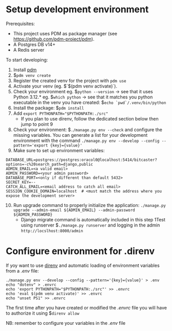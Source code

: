Setup development environment
=============================

Prerequisites:
- This project uses PDM as package manager (see https://github.com/pdm-project/pdm).
- A Postgres DB v14+
- A Redis server


To start developing:

1. Install [pdm](https://github.com/pdm-project/pdm#installation)
2. $`pdm venv create`
3. Register the created venv for the project with `pdm use` 
4. Activate your venv (eg. $`$(pdm venv activate)`).
5. Check your environment
   eg. $`python --version` -> see that it uses Python 3.12.*
   eg. $`which python` -> see that it matches you python executable in the venv you have created: $```echo `pwd`/.venv/bin/python```
6. Install the package: $`pdm install`
7. Add `export PYTHONPATH="$PYTHONPATH:./src"`
   - If you plan to use direnv, follow the dedicated section below then jump to point 9
8. Check your environment: $`./manage.py env --check` and configure the missing variables.
   You can generate a list for your development environment with the command `./manage.py env --develop --config --pattern='export {key}={value}'`
9. Make sure to set up environment variables:
```
DATABASE_URL=postgres://postgres:oracol0@localhost:5414/bitcaster?options=-c%20search_path=django,public
ADMIN_EMAIL=<a valid email>
ADMIN_PASSWORD=<your admin password>
DATABASE_PORT=<only if different than default 5432>
SECRET_KEY=--
CATCH_ALL_EMAIL=<email address to catch all email>
SESSION_COOKIE_DOMAIN=localhost  # <must match the address where you expose the development server>
```
10. Run upgrade command to properly initialize the application: `./manage.py upgrade --admin-email ${ADMIN_EMAIL} --admin-password ${ADMIN_PASSWORD}`
    - Django migrate command is automatically included in this step
1Test using runserver $`./manage.py runserver` and logging in the admin `http://locslhost:8000/admin`


Configure environment for .direnv
=================================

If yoy want to use [direnv](https://direnv.net/) and automatic loading of environment variables from a _.env_ file:
    
    ./manage.py env --develop --config --pattern='{key}={value}' > .env
    echo "dotenv" > .envrc
    echo 'export PYTHONPATH="$PYTHONPATH:./src"' >> .envrc
    echo 'eval $(pdm venv activate)' >> .envrc
    echo "unset PS1" >> .envrc

The first time after you have created or modified the _.envrc_ file you will have to authorize it using $`direnv allow`

NB: remember to configure your variables in the _.env_ file
